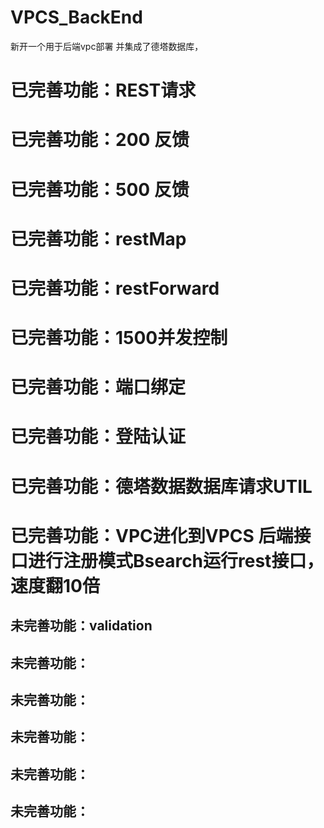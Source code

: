 # VPCS_BackEnd
新开一个用于后端vpc部署 并集成了德塔数据库，
# 已完善功能：REST请求
# 已完善功能：200 反馈
# 已完善功能：500 反馈
# 已完善功能：restMap
# 已完善功能：restForward
# 已完善功能：1500并发控制
# 已完善功能：端口绑定
# 已完善功能：登陆认证
# 已完善功能：德塔数据数据库请求UTIL
# 已完善功能：VPC进化到VPCS 后端接口进行注册模式Bsearch运行rest接口，速度翻10倍

## 未完善功能：validation
## 未完善功能：
## 未完善功能：
## 未完善功能：
## 未完善功能：
## 未完善功能：

